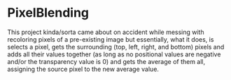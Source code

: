 # PixelBlending
This project kinda/sorta came about on accident while messing with recoloring pixels of a pre-existing image but essentially, what it does, is selects a pixel, gets the surrounding (top, left, right, and bottom) pixels and adds all their values together (as long as no positional values are negative and/or the transparency value is 0) and gets the average of them all, assigning the source pixel to the new average value.
